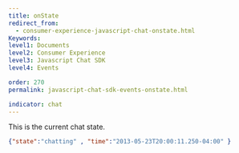 ```yaml
---
title: onState
redirect_from:
  - consumer-experience-javascript-chat-onstate.html
Keywords:
level1: Documents
level2: Consumer Experience
level3: Javascript Chat SDK
level4: Events

order: 270
permalink: javascript-chat-sdk-events-onstate.html

indicator: chat
---
```


This is the current chat state.

```json 
{"state":"chatting" , "time":"2013-05-23T20:00:11.250-04:00" }
```
